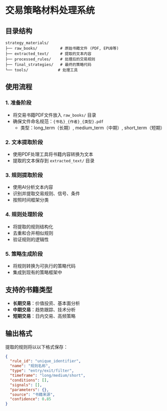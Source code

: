 # 交易策略材料处理系统

## 目录结构

```
strategy_materials/
├── raw_books/          # 原始书籍文件 (PDF, EPUB等)
├── extracted_text/     # 提取的文本内容
├── processed_rules/    # 处理后的交易规则
├── final_strategies/   # 最终的策略代码
└── tools/             # 处理工具
```

## 使用流程

### 1. 准备阶段
- 将交易书籍PDF文件放入 `raw_books/` 目录
- 确保文件命名规范：`{书名}_{作者}_{类型}.pdf`
  - 类型：long_term（长期）, medium_term（中期）, short_term（短期）

### 2. 文本提取阶段
- 使用PDF处理工具将书籍内容转换为文本
- 提取的文本保存到 `extracted_text/` 目录

### 3. 规则提取阶段
- 使用AI分析文本内容
- 识别并提取交易规则、信号、条件
- 按照时间框架分类

### 4. 规则处理阶段
- 将提取的规则结构化
- 去重和合并相似规则
- 验证规则的逻辑性

### 5. 策略生成阶段
- 将规则转换为可执行的策略代码
- 集成到现有的策略框架中

## 支持的书籍类型

- **长期交易**：价值投资、基本面分析
- **中期交易**：趋势跟踪、技术分析
- **短期交易**：日内交易、高频策略

## 输出格式

提取的规则将以以下格式保存：

```json
{
  "rule_id": "unique_identifier",
  "name": "规则名称",
  "type": "entry/exit/filter",
  "timeframe": "long/medium/short",
  "conditions": [],
  "signals": [],
  "parameters": {},
  "source": "书籍来源",
  "confidence": 0.85
}
``` 